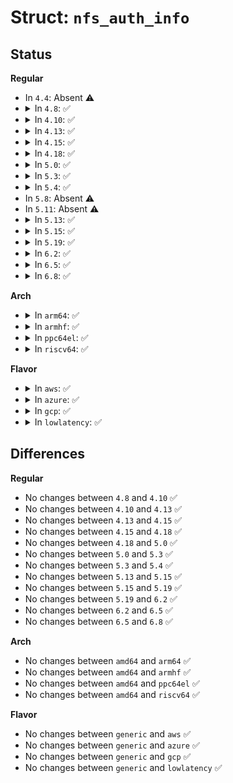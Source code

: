 # Struct: <code>nfs_auth_info</code>

## Status
<b>Regular</b>
<ul>
<li>
In <code>4.4</code>: Absent ⚠️
</li>
<li>
<details>
<summary>In <code>4.8</code>: ✅</summary>

```c
struct nfs_auth_info {
    unsigned int flavor_len;
    rpc_authflavor_t flavors[12];
};
```
</details>
</li>
<li>
<details>
<summary>In <code>4.10</code>: ✅</summary>

```c
struct nfs_auth_info {
    unsigned int flavor_len;
    rpc_authflavor_t flavors[12];
};
```
</details>
</li>
<li>
<details>
<summary>In <code>4.13</code>: ✅</summary>

```c
struct nfs_auth_info {
    unsigned int flavor_len;
    rpc_authflavor_t flavors[12];
};
```
</details>
</li>
<li>
<details>
<summary>In <code>4.15</code>: ✅</summary>

```c
struct nfs_auth_info {
    unsigned int flavor_len;
    rpc_authflavor_t flavors[12];
};
```
</details>
</li>
<li>
<details>
<summary>In <code>4.18</code>: ✅</summary>

```c
struct nfs_auth_info {
    unsigned int flavor_len;
    rpc_authflavor_t flavors[12];
};
```
</details>
</li>
<li>
<details>
<summary>In <code>5.0</code>: ✅</summary>

```c
struct nfs_auth_info {
    unsigned int flavor_len;
    rpc_authflavor_t flavors[12];
};
```
</details>
</li>
<li>
<details>
<summary>In <code>5.3</code>: ✅</summary>

```c
struct nfs_auth_info {
    unsigned int flavor_len;
    rpc_authflavor_t flavors[12];
};
```
</details>
</li>
<li>
<details>
<summary>In <code>5.4</code>: ✅</summary>

```c
struct nfs_auth_info {
    unsigned int flavor_len;
    rpc_authflavor_t flavors[12];
};
```
</details>
</li>
<li>
In <code>5.8</code>: Absent ⚠️
</li>
<li>
In <code>5.11</code>: Absent ⚠️
</li>
<li>
<details>
<summary>In <code>5.13</code>: ✅</summary>

```c
struct nfs_auth_info {
    unsigned int flavor_len;
    rpc_authflavor_t flavors[12];
};
```
</details>
</li>
<li>
<details>
<summary>In <code>5.15</code>: ✅</summary>

```c
struct nfs_auth_info {
    unsigned int flavor_len;
    rpc_authflavor_t flavors[12];
};
```
</details>
</li>
<li>
<details>
<summary>In <code>5.19</code>: ✅</summary>

```c
struct nfs_auth_info {
    unsigned int flavor_len;
    rpc_authflavor_t flavors[12];
};
```
</details>
</li>
<li>
<details>
<summary>In <code>6.2</code>: ✅</summary>

```c
struct nfs_auth_info {
    unsigned int flavor_len;
    rpc_authflavor_t flavors[12];
};
```
</details>
</li>
<li>
<details>
<summary>In <code>6.5</code>: ✅</summary>

```c
struct nfs_auth_info {
    unsigned int flavor_len;
    rpc_authflavor_t flavors[12];
};
```
</details>
</li>
<li>
<details>
<summary>In <code>6.8</code>: ✅</summary>

```c
struct nfs_auth_info {
    unsigned int flavor_len;
    rpc_authflavor_t flavors[12];
};
```
</details>
</li>
</ul>
<b>Arch</b>
<ul>
<li>
<details>
<summary>In <code>arm64</code>: ✅</summary>

```c
struct nfs_auth_info {
    unsigned int flavor_len;
    rpc_authflavor_t flavors[12];
};
```
</details>
</li>
<li>
<details>
<summary>In <code>armhf</code>: ✅</summary>

```c
struct nfs_auth_info {
    unsigned int flavor_len;
    rpc_authflavor_t flavors[12];
};
```
</details>
</li>
<li>
<details>
<summary>In <code>ppc64el</code>: ✅</summary>

```c
struct nfs_auth_info {
    unsigned int flavor_len;
    rpc_authflavor_t flavors[12];
};
```
</details>
</li>
<li>
<details>
<summary>In <code>riscv64</code>: ✅</summary>

```c
struct nfs_auth_info {
    unsigned int flavor_len;
    rpc_authflavor_t flavors[12];
};
```
</details>
</li>
</ul>
<b>Flavor</b>
<ul>
<li>
<details>
<summary>In <code>aws</code>: ✅</summary>

```c
struct nfs_auth_info {
    unsigned int flavor_len;
    rpc_authflavor_t flavors[12];
};
```
</details>
</li>
<li>
<details>
<summary>In <code>azure</code>: ✅</summary>

```c
struct nfs_auth_info {
    unsigned int flavor_len;
    rpc_authflavor_t flavors[12];
};
```
</details>
</li>
<li>
<details>
<summary>In <code>gcp</code>: ✅</summary>

```c
struct nfs_auth_info {
    unsigned int flavor_len;
    rpc_authflavor_t flavors[12];
};
```
</details>
</li>
<li>
<details>
<summary>In <code>lowlatency</code>: ✅</summary>

```c
struct nfs_auth_info {
    unsigned int flavor_len;
    rpc_authflavor_t flavors[12];
};
```
</details>
</li>
</ul>

## Differences
<b>Regular</b>
<ul>
<li>
No changes between <code>4.8</code> and <code>4.10</code> ✅
</li>
<li>
No changes between <code>4.10</code> and <code>4.13</code> ✅
</li>
<li>
No changes between <code>4.13</code> and <code>4.15</code> ✅
</li>
<li>
No changes between <code>4.15</code> and <code>4.18</code> ✅
</li>
<li>
No changes between <code>4.18</code> and <code>5.0</code> ✅
</li>
<li>
No changes between <code>5.0</code> and <code>5.3</code> ✅
</li>
<li>
No changes between <code>5.3</code> and <code>5.4</code> ✅
</li>
<li>
No changes between <code>5.13</code> and <code>5.15</code> ✅
</li>
<li>
No changes between <code>5.15</code> and <code>5.19</code> ✅
</li>
<li>
No changes between <code>5.19</code> and <code>6.2</code> ✅
</li>
<li>
No changes between <code>6.2</code> and <code>6.5</code> ✅
</li>
<li>
No changes between <code>6.5</code> and <code>6.8</code> ✅
</li>
</ul>
<b>Arch</b>
<ul>
<li>
No changes between <code>amd64</code> and <code>arm64</code> ✅
</li>
<li>
No changes between <code>amd64</code> and <code>armhf</code> ✅
</li>
<li>
No changes between <code>amd64</code> and <code>ppc64el</code> ✅
</li>
<li>
No changes between <code>amd64</code> and <code>riscv64</code> ✅
</li>
</ul>
<b>Flavor</b>
<ul>
<li>
No changes between <code>generic</code> and <code>aws</code> ✅
</li>
<li>
No changes between <code>generic</code> and <code>azure</code> ✅
</li>
<li>
No changes between <code>generic</code> and <code>gcp</code> ✅
</li>
<li>
No changes between <code>generic</code> and <code>lowlatency</code> ✅
</li>
</ul>
